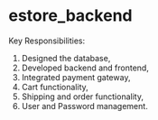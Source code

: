 # estore_backend

Key Responsibilities:

1. Designed the database,
2. Developed backend and frontend,
3. Integrated payment gateway,
4. Cart functionality,
5. Shipping and order functionality,
6. User and Password management.
